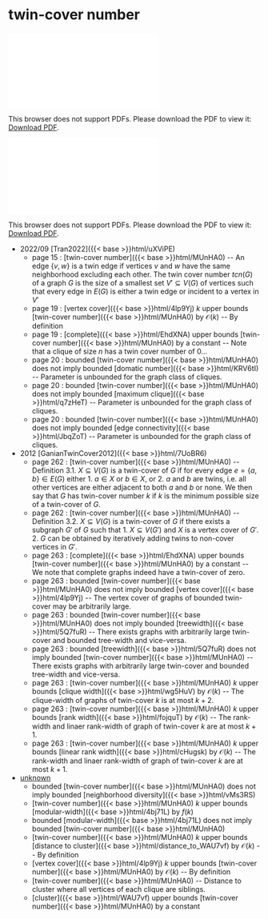 # twin-cover number




<object data="../local_MUnHA0.pdf" type="application/pdf" width="100%" height="480px"><embed src="../local_MUnHA0.pdf"><p>This browser does not support PDFs. Please download the PDF to view it: <a href="../local_MUnHA0.pdf">Download PDF</a>.</p></embed></object>


<object data="../inclusions_MUnHA0.pdf" type="application/pdf" width="100%" height="480px"><embed src="../inclusions_MUnHA0.pdf"><p>This browser does not support PDFs. Please download the PDF to view it: <a href="../inclusions_MUnHA0.pdf">Download PDF</a>.</p></embed></object>

* 2022/09 [Tran2022]({{< base >}}html/uXViPE)
    * page 15 : [twin-cover number]({{< base >}}html/MUnHA0) -- An edge $\{v,w\}$ is a twin edge if vertices $v$ and $w$ have the same neighborhood excluding each other. The twin cover number $tcn(G)$ of a graph $G$ is the size of a smallest set $V' \subseteq V(G)$ of vertices such that every edge in $E(G)$ is either a twin edge or incident to a vertex in $V'$
    * page 19 : [vertex cover]({{< base >}}html/4lp9Yj) $k$ upper bounds [twin-cover number]({{< base >}}html/MUnHA0) by $\mathcal O(k)$ -- By definition
    * page 19 : [complete]({{< base >}}html/EhdXNA) upper bounds [twin-cover number]({{< base >}}html/MUnHA0) by a constant -- Note that a clique of size $n$ has a twin cover number of $0$...
    * page 20 : bounded [twin-cover number]({{< base >}}html/MUnHA0) does not imply bounded [domatic number]({{< base >}}html/KRV6tI) -- Parameter is unbounded for the graph class of cliques.
    * page 20 : bounded [twin-cover number]({{< base >}}html/MUnHA0) does not imply bounded [maximum clique]({{< base >}}html/q7zHeT) -- Parameter is unbounded for the graph class of cliques.
    * page 20 : bounded [twin-cover number]({{< base >}}html/MUnHA0) does not imply bounded [edge connectivity]({{< base >}}html/JbqZoT) -- Parameter is unbounded for the graph class of cliques.
* 2012 [GanianTwinCover2012]({{< base >}}html/7UoBR6)
    * page 262 : [twin-cover number]({{< base >}}html/MUnHA0) -- Definition 3.1. $X \subseteq V(G)$ is a twin-cover of $G$ if for every edge $e=\{a,b\} \in E(G)$ either 1. $a \in X$ or $b \in X$, or 2. $a$ and $b$ are twins, i.e. all other vertices are either adjacent to both $a$ and $b$ or none. We then say that $G$ has twin-cover number $k$ if $k$ is the minimum possible size of a twin-cover of $G$.
    * page 262 : [twin-cover number]({{< base >}}html/MUnHA0) -- Definition 3.2. $X \subseteq V(G)$ is a twin-cover of $G$ if there exists a subgraph $G'$ of $G$ such that 1. $X \subseteq V(G')$ and $X$ is a vertex cover of $G'$. 2. $G$ can be obtained by iteratively adding twins to non-cover vertices in $G'$.
    * page 263 : [complete]({{< base >}}html/EhdXNA) upper bounds [twin-cover number]({{< base >}}html/MUnHA0) by a constant -- We note that complete graphs indeed have a twin-cover of zero.
    * page 263 : bounded [twin-cover number]({{< base >}}html/MUnHA0) does not imply bounded [vertex cover]({{< base >}}html/4lp9Yj) -- The vertex cover of graphs of bounded twin-cover may be arbitrarily large.
    * page 263 : bounded [twin-cover number]({{< base >}}html/MUnHA0) does not imply bounded [treewidth]({{< base >}}html/5Q7fuR) -- There exists graphs with arbitrarily large twin-cover and bounded tree-width and vice-versa.
    * page 263 : bounded [treewidth]({{< base >}}html/5Q7fuR) does not imply bounded [twin-cover number]({{< base >}}html/MUnHA0) -- There exists graphs with arbitrarily large twin-cover and bounded tree-width and vice-versa.
    * page 263 : [twin-cover number]({{< base >}}html/MUnHA0) $k$ upper bounds [clique width]({{< base >}}html/wg5HuV) by $\mathcal O(k)$ -- The clique-width of graphs of twin-cover $k$ is at most $k+2$.
    * page 263 : [twin-cover number]({{< base >}}html/MUnHA0) $k$ upper bounds [rank width]({{< base >}}html/fojquT) by $\mathcal O(k)$ -- The rank-width and linaer rank-width of graph of twin-cover $k$ are at most $k+1$.
    * page 263 : [twin-cover number]({{< base >}}html/MUnHA0) $k$ upper bounds [linear rank width]({{< base >}}html/cHugsk) by $\mathcal O(k)$ -- The rank-width and linaer rank-width of graph of twin-cover $k$ are at most $k+1$.
*  [unknown](#)
    * bounded [twin-cover number]({{< base >}}html/MUnHA0) does not imply bounded [neighborhood diversity]({{< base >}}html/vMs3RS)
    * [twin-cover number]({{< base >}}html/MUnHA0) $k$ upper bounds [modular-width]({{< base >}}html/4bj71L) by $f(k)$
    * bounded [modular-width]({{< base >}}html/4bj71L) does not imply bounded [twin-cover number]({{< base >}}html/MUnHA0)
    * [twin-cover number]({{< base >}}html/MUnHA0) $k$ upper bounds [distance to cluster]({{< base >}}html/distance_to_WAU7vf) by $\mathcal O(k)$ -- By definition
    * [vertex cover]({{< base >}}html/4lp9Yj) $k$ upper bounds [twin-cover number]({{< base >}}html/MUnHA0) by $\mathcal O(k)$ -- By definition
    * [twin-cover number]({{< base >}}html/MUnHA0) -- Distance to cluster where all vertices of each clique are siblings.
    * [cluster]({{< base >}}html/WAU7vf) upper bounds [twin-cover number]({{< base >}}html/MUnHA0) by a constant